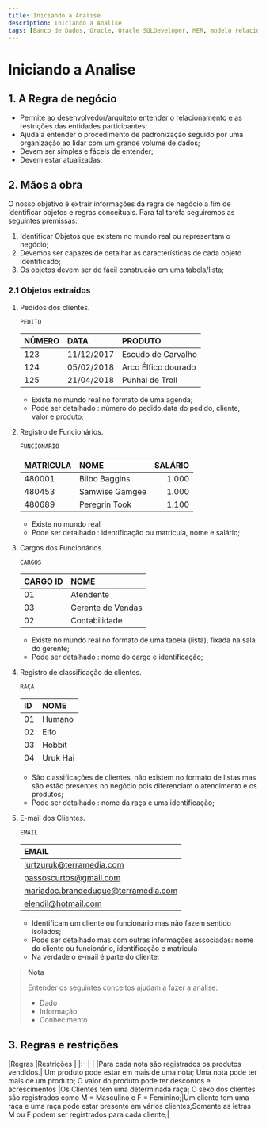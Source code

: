 ```yaml
---
title: Iniciando a Analise
description: Iniciando a Analise
tags: [Banco de Dados, Oracle, Oracle SQLDeveloper, MER, modelo relacional,PostgreSQL]
---
```


# Iniciando a Analise

## 1. A Regra de negócio
- Permite ao desenvolvedor/arquiteto entender o relacionamento e as restrições das entidades participantes;
- Ajuda a entender o procedimento de padronização seguido por uma organização ao lidar com um grande volume de dados;
- Devem ser simples e fáceis de entender;
- Devem estar atualizadas;

## 2. Mãos a obra
O nosso objetivo é extrair informações da regra de negócio a fim de identificar objetos e regras conceituais. Para tal tarefa seguiremos as seguintes premissas:

1. Identificar Objetos que existem no mundo real ou representam o negócio;
1. Devemos ser capazes de detalhar as características de cada objeto identificado;
1. Os objetos devem ser de fácil construção em uma tabela/lista;

### 2.1 Objetos extraídos
1. Pedidos dos clientes.

    `PEDITO`

    |NÚMERO|	DATA|	PRODUTO|
    |:-    |:-     |:-    |
    |123	 |11/12/2017|	Escudo de Carvalho|
    |124	 |05/02/2018|	Arco Élfico dourado|
    |125	 |21/04/2018|	Punhal de Troll|

    - Existe no mundo real no formato de uma agenda;
    - Pode ser detalhado : número do pedido,data do pedido, cliente, valor e produto;

1. Registro de Funcionários.

    `FUNCIONÁRIO`

    | MATRICULA |	NOME          |	SALÁRIO|
    |:-         |:-             |-:      |
    |480001     |	Bilbo Baggins |	1.000   |
    |480453	    |Samwise Gamgee |	1.000   |
    |480689	    |Peregrin Took  |	1.100   |

    - Existe no mundo real
    - Pode ser detalhado : identificação ou matricula, nome e salário;
1. Cargos dos Funcionários.

    `CARGOS`

    |CARGO ID|	NOME|
    |:-      |:-    |
    |01	     |Atendente|
    |03	     |Gerente de Vendas|
    |02	     |Contabilidade|

    - Existe no mundo real no formato de uma tabela (lista), fixada na sala do gerente;
    - Pode ser detalhado : nome do cargo e identificação;

1. Registro de classificação de clientes.

    `RAÇA`

    |ID|NOME  |
    |:-|:-  |
    |01|	Humano|
    |02|	Elfo|
    |03|	Hobbit|
    |04|	Uruk Hai|

    - São classificações de clientes, não existem no formato de listas mas são estão presentes no negócio pois diferenciam o atendimento e os produtos;
    - Pode ser detalhado : nome da raça e uma identificação;
1. E-mail dos Clientes.

    `EMAIL`

    |EMAIL|
    |:-|
    |lurtzuruk@terramedia.com|
    |passoscurtos@gmail.com|
    |mariadoc.brandeduque@terramedia.com|
    |elendil@hotmail.com|

    - Identificam um cliente ou funcionário mas não fazem sentido isolados;
    - Pode ser detalhado mas com outras informações associadas: nome do cliente ou funcionário, identificação e matricula
    - Na verdade o e-mail é parte do cliente;

> **Nota**
>
>Entender os seguintes conceitos ajudam a fazer a análise:
> - Dado
> - Informação
> - Conhecimento

## 3. Regras e restrições
|Regras             |Restrições           |
|:-                 |                     |
|Para cada nota são registrados os produtos vendidos.| Um produto pode estar em mais de uma nota; Uma nota pode ter mais de um produto; O valor do produto pode ter descontos e acrescimentos
|Os Clientes tem uma determinada raça; O sexo dos clientes são registrados como M = Masculino e F = Feminino;|Um cliente tem uma raça e uma raça pode estar presente em vários clientes;Somente as letras M ou F podem ser registrados para cada cliente;|
